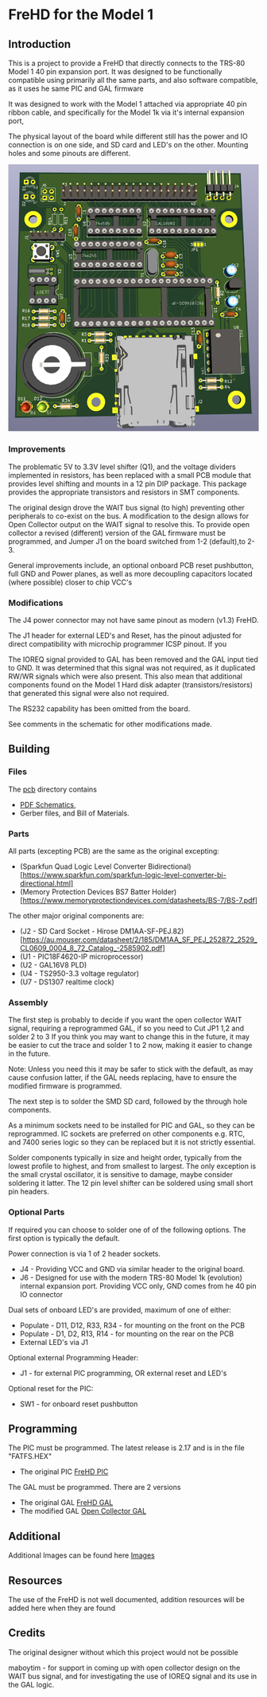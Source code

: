 # FreHD for the Model 1

## Introduction

This is a project to provide a FreHD that directly connects to the TRS-80 Model 1 40 pin expansion port.
It was designed to be functionally compatible using primarily all the same parts, 
and also software compatible, as it uses he same PIC and GAL firmware

It was designed to work with the Model 1 attached via appropriate 40 pin ribbon cable,
and specifically for the Model 1k via it's internal expansion port,

The physical layout of the board while different still has the 
power and IO connection is on one side, and SD card and LED's on the other.
Mounting holes and some pinouts are different.

![3D Render](/frehd/images/Board3dRender.png)

### Improvements

The problematic 5V to 3.3V level shifter (Q1), and the voltage dividers implemented in resistors,
has been replaced with a small PCB module that provides level shifting and mounts in a 12 pin
DIP package. This package provides the appropriate transistors and resistors in SMT components.

The original design drove the WAIT bus signal (to high) preventing other peripherals to co-exist 
on the bus. A modification to the design allows for Open Collector output on the WAIT signal to resolve this.
To provide open collector a revised (different) version of the GAL firmware must be programmed, and Jumper J1 
on the board switched from 1-2 (default),to 2-3.

General improvements include, an optional onboard PCB reset pushbutton, full GND and Power planes, 
as well as more decoupling capacitors located (where possible) closer to chip VCC's

### Modifications

The J4 power connector may not have same pinout as modern (v1.3) FreHD. 

The J1 header for external LED's and Reset, has the pinout adjusted for direct compatibility with
microchip programmer ICSP pinout. If you 

The IOREQ signal provided to GAL has been removed and the GAL input tied to GND. 
It was determined that this signal was not required, as it duplicated RW/WR 
signals which were also present. This also mean that additional components
found on the Model 1 Hard disk adapter (transistors/resistors) that generated
this signal were also not required.

The RS232 capability has been omitted from the board.

See comments in the schematic for other modifications made.

## Building

### Files

The [pcb](./pcb) directory contains
* [PDF Schematics](./pcb/FreHD-SchematicV1.1.pdf), 
* Gerber files, and Bill of Materials.

### Parts

All parts (excepting PCB) are the same as the original excepting:

* (Sparkfun Quad Logic Level Converter Bidirectional)[https://www.sparkfun.com/sparkfun-logic-level-converter-bi-directional.html]
* (Memory Protection Devices BS7 Batter Holder)[https://www.memoryprotectiondevices.com/datasheets/BS-7/BS-7.pdf]

The other major original components are:

* (J2 - SD Card Socket - Hirose DM1AA-SF-PEJ.82)[https://au.mouser.com/datasheet/2/185/DM1AA_SF_PEJ_252872_2529_CL0609_0004_8_72_Catalog_-2585902.pdf]
* (U1 - PIC18F4620-IP microprocessor)
* (U2 - GAL16V8 PLD)
* (U4 - TS2950-3.3 voltage regulator)
* (U7 - DS1307 realtime clock)

### Assembly

The first step is probably to decide if you want the open collector WAIT signal,
requiring a reprogrammed GAL, if so you need to Cut JP1 1,2 and solder 2 to 3
If you think you may want to change this in the future, it may be easier to cut
the trace and solder 1 to 2 now, making it easier to change in the future.

Note: Unless you need this it may be safer to stick with the default, as may cause 
confusion latter, if the GAL needs replacing, have to ensure the modified firmware is programmed.

The next step is to solder the SMD SD card, followed by the through hole components.

As a minimum sockets need to be installed for PIC and GAL, so they can be reprogrammed.
IC sockets are preferred on other components e.g. RTC, and 7400 series logic so they 
can be replaced but it is not strictly essential.

Solder components typically in size and height order, typically from the lowest profile to highest, 
and from smallest to largest. The only exception is the small crystal oscillator, 
it is sensitive to damage, maybe consider soldering it latter.
The 12 pin level shifter can be soldered using small short pin headers.

### Optional Parts

If required you can choose to solder one of of the following options.
The first option is typically the default. 

Power connection is via 1 of 2 header sockets.
* J4 - Providing VCC and GND via similar header to the original board.
* J6 - Designed for use with the modern TRS-80 Model 1k (evolution) internal expansion port.
  Providing VCC only, GND comes from he 40 pin IO connector

Dual sets of onboard LED's are provided, maximum of one of either:
* Populate - D11, D12, R33, R34 - for mounting on the front on the PCB
* Populate - D1, D2, R13, R14 - for mounting on the rear on the PCB
* External LED's via J1

Optional external Programming Header:
* J1 - for external PIC programming, OR external reset and LED's

Optional reset for the PIC:
* SW1 - for onboard reset pushbutton

## Programming

The PIC must be programmed. The latest release is 2.17 and is in the file "FATFS.HEX"
* The original PIC [FreHD PIC](https://github.com/veco/FreHDv1/tree/main/sw/trs_hard)

The GAL must be programmed. There are 2 versions
* The original GAL [FreHD GAL](https://github.com/veco/FreHDv1/tree/main/hw/gal)
* The modified GAL [Open Collector GAL](https://github.com/maboytim/FreHDv1/tree/main/hw/gal-oc)

## Additional

Additional Images can be found here [Images](./images/README.md)

## Resources

The use of the FreHD is not well documented, addition resources will be added here when they are found 

## Credits

The original designer without which this project would not be possible

maboytim - for support in coming up with open collector design on the WAIT bus signal,
and for investigating the use of IOREQ signal and its use in the GAL logic.
